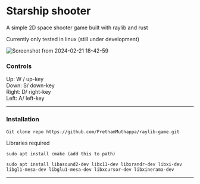 
# Starship shooter

A simple 2D space shooter game built with raylib and rust  

Currently only tested in linux (still under development)

![Screenshot from 2024-02-21 18-42-59](https://github.com/PrethamMuthappa/raylib-game/assets/98420696/562d819a-8c3f-4a6d-85be-4420c93606b0)


### Controls  

Up: W / up-key  
Down: S/ down-key  
Right: D/ right-key  
Left: A/ left-key

---
### Installation

```
Git clone repo https://github.com/PrethamMuthappa/raylib-game.git
```

Libraries required  
```
sudo apt install cmake (add this to path)
```

```
sudo apt install libasound2-dev libx11-dev libxrandr-dev libxi-dev libgl1-mesa-dev libglu1-mesa-dev libxcursor-dev libxinerama-dev
```

---

